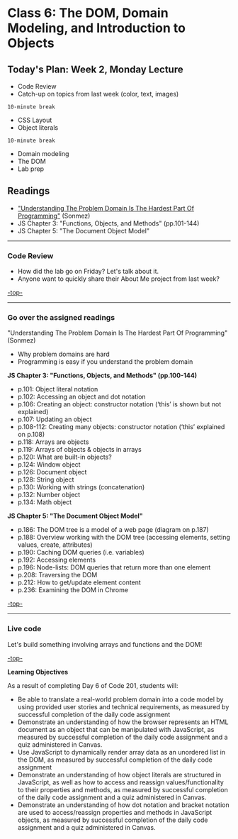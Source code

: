 # Class 6: The DOM, Domain Modeling, and Introduction to Objects

<a id="top"></a>
## Today's Plan: Week 2, Monday Lecture

- Code Review
- Catch-up on topics from last week (color, text, images)

`10-minute break`

- CSS Layout
- Object literals

`10-minute break`

- Domain modeling
- The DOM
- Lab prep

## Readings

- ["Understanding The Problem Domain Is The Hardest Part Of Programming"](http://simpleprogrammer.com/2013/07/15/understanding-the-problem-domain-is-the-hardest-part-of-programming/) (Sonmez)
- JS Chapter 3: "Functions, Objects, and Methods" (pp.101-144)
- JS Chapter 5: "The Document Object Model"

---

<a id="codereview"></a>
### Code Review

- How did the lab go on Friday? Let's talk about it.
- Anyone want to quickly share their About Me project from last week?

[-top-](#top)

---

<a id="readings"></a>
### Go over the assigned readings

"Understanding The Problem Domain Is The Hardest Part Of Programming" (Sonmez)

- Why problem domains are hard
- Programming is easy if you understand the problem domain

**JS Chapter 3: "Functions, Objects, and Methods" (pp.100-144)**

- p.101: Object literal notation
- p.102: Accessing an object and dot notation
- p.106: Creating an object: constructor notation (‘this’ is shown but not explained)
- p.107: Updating an object
- p.108-112: Creating many objects: constructor notation (‘this’ explained on p.108)
- p.118: Arrays are objects
- p.119: Arrays of objects & objects in arrays
- p.120: What are built-in objects?
- p.124: Window object
- p.126: Document object
- p.128: String object
- p.130: Working with strings (concatenation)
- p.132: Number object
- p.134: Math object

**JS Chapter 5: "The Document Object Model"**

- p.186: The DOM tree is a model of a web page (diagram on p.187)
- p.188: Overview working with the DOM tree (accessing elements, setting values, create, attributes)
- p.190: Caching DOM queries (i.e. variables)
- p.192: Accessing elements
- p.196: Node-lists: DOM queries that return more than one element
- p.208: Traversing the DOM
- p.212: How to get/update element content
- p.236: Examining the DOM in Chrome

[-top-](#top)

---

<a id="code"></a>
### Live code

Let's build something involving arrays and functions and the DOM!

[-top-](#top)

**Learning Objectives**

As a result of completing Day 6 of Code 201, students will:

- Be able to translate a real-world problem domain into a code model by using provided user stories and technical requirements, as measured by successful completion of the daily code assignment
- Demonstrate an understanding of how the browser represents an HTML document as an object that can be manipulated with JavaScript, as measured by successful completion of the daily code assignment and a quiz administered in Canvas.
- Use JavaScript to dynamically render array data as an unordered list in the DOM, as measured by successful completion of the daily code assignment
- Demonstrate an understanding of how object literals are structured in JavaScript, as well as how to access and reassign values/functionality to their properties and methods, as measured by successful completion of the daily code assignment and a quiz administered in Canvas.
- Demonstrate an understanding of how dot notation and bracket notation are used to access/reassign properties and methods in JavaScript objects, as measured by successful completion of the daily code assignment and a quiz administered in Canvas.
